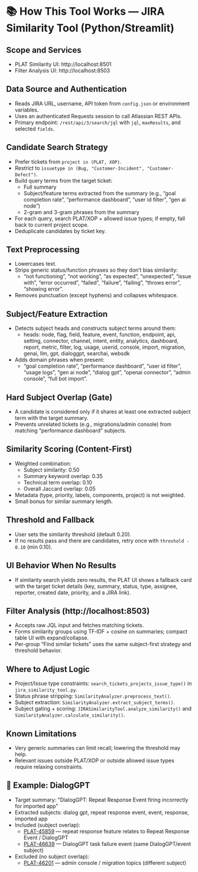 # 📚 How This Tool Works — JIRA Similarity Tool (Python/Streamlit)

## Scope and Services
- PLAT Similarity UI: http://localhost:8501
- Filter Analysis UI: http://localhost:8503

## Data Source and Authentication
- Reads JIRA URL, username, API token from `config.json` or environment variables.
- Uses an authenticated Requests session to call Atlassian REST APIs.
- Primary endpoint: `/rest/api/3/search/jql` with `jql`, `maxResults`, and selected `fields`.

## Candidate Search Strategy
- Prefer tickets from `project in (PLAT, XOP)`.
- Restrict to `issuetype in (Bug, "Customer-Incident", "Customer-Defect")`.
- Build query terms from the target ticket:
  - Full summary
  - Subject/feature terms extracted from the summary (e.g., “goal completion rate”, “performance dashboard”, “user id filter”, “gen ai node”)
  - 2-gram and 3-gram phrases from the summary
- For each query, search PLAT/XOP + allowed issue types; if empty, fall back to current project scope.
- Deduplicate candidates by ticket key.

## Text Preprocessing
- Lowercases text.
- Strips generic status/function phrases so they don’t bias similarity:
  - “not functioning”, “not working”, “as expected”, “unexpected”, “issue with”,
    “error occurred”, “failed”, “failure”, “failing”, “throws error”, “showing error”.
- Removes punctuation (except hyphens) and collapses whitespace.

## Subject/Feature Extraction
- Detects subject heads and constructs subject terms around them:
  - heads: node, flag, field, feature, event, function, endpoint, api, setting, connector,
    channel, intent, entity, analytics, dashboard, report, metric, filter, log, usage,
    userid, console, import, migration, genai, llm, gpt, dialoggpt, searchai, websdk
- Adds domain phrases when present:
  - “goal completion rate”, “performance dashboard”, “user id filter”, “usage logs”,
    “gen ai node”, “dialog gpt”, “openai connector”, “admin console”, “full bot import”.

## Hard Subject Overlap (Gate)
- A candidate is considered only if it shares at least one extracted subject term with the target summary.
- Prevents unrelated tickets (e.g., migrations/admin console) from matching “performance dashboard” subjects.

## Similarity Scoring (Content-First)
- Weighted combination:
  - Subject similarity: 0.50
  - Summary keyword overlap: 0.35
  - Technical term overlap: 0.10
  - Overall Jaccard overlap: 0.05
- Metadata (type, priority, labels, components, project) is not weighted.
- Small bonus for similar summary length.

## Threshold and Fallback
- User sets the similarity threshold (default 0.20).
- If no results pass and there are candidates, retry once with `threshold - 0.10` (min 0.10).

## UI Behavior When No Results
- If similarity search yields zero results, the PLAT UI shows a fallback card with the target ticket details
  (key, summary, status, type, assignee, reporter, created date, priority, and a JIRA link).

## Filter Analysis (http://localhost:8503)
- Accepts raw JQL input and fetches matching tickets.
- Forms similarity groups using TF‑IDF + cosine on summaries; compact table UI with expand/collapse.
- Per-group “Find similar tickets” uses the same subject-first strategy and threshold behavior.

## Where to Adjust Logic
- Project/Issue type constraints: `search_tickets_projects_issue_type()` in `jira_similarity_tool.py`.
- Status phrase stripping: `SimilarityAnalyzer.preprocess_text()`.
- Subject extraction: `SimilarityAnalyzer.extract_subject_terms()`.
- Subject gating + scoring: `JIRASimilarityTool.analyze_similarity()` and
  `SimilarityAnalyzer.calculate_similarity()`.

## Known Limitations
- Very generic summaries can limit recall; lowering the threshold may help.
- Relevant issues outside PLAT/XOP or outside allowed issue types require relaxing constraints. 

## 📌 Example: DialogGPT

- Target summary: "DialogGPT: Repeat Response Event firing incorrectly for imported app"
- Extracted subjects: dialog gpt, repeat response event, event, response, imported app
- Included (subject overlap):
  - [PLAT-45859](https://koreteam.atlassian.net/browse/PLAT-45859) — repeat response feature relates to Repeat Response Event / DialogGPT
  - [PLAT-46639](https://koreteam.atlassian.net/browse/PLAT-46639) — DialogGPT task failure event (same DialogGPT/event subject)
- Excluded (no subject overlap):
  - [PLAT-46201](https://koreteam.atlassian.net/browse/PLAT-46201) — admin console / migration topics (different subject) 